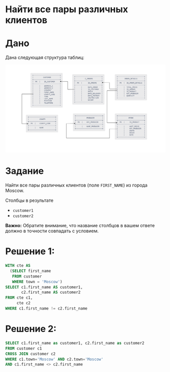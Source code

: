 ﻿# Найти все пары различных клиентов

# **Дано**

Дана следующая структура таблиц:

![структура таблиц](https://github.com/Afonina-Olga/ItResumeSQL/blob/main/img/database5.png)

# **Задание**
Найти все пары различных клиентов (поле ```FIRST_NAME```) из города Moscow.

Столбцы в результате
- ```customer1```
- ```customer2```

**Важно:** Обратите внимание, что название столбцов в вашем ответе должно в точности совпадать с условием.

# **Решение 1:**

``` SQL
WITH cte AS
  (SELECT first_name
   FROM customer
   WHERE town = 'Moscow')
SELECT c1.first_name AS customer1,
       c2.first_name AS customer2
FROM cte c1,
     cte c2
WHERE c1.first_name != c2.first_name
```

# **Решение 2:**

``` SQL
SELECT c1.first_name as customer1, c2.first_name as customer2
FROM customer c1 
CROSS JOIN customer c2 
WHERE c1.town='Moscow' AND c2.town='Moscow'
AND c1.first_name <> c2.first_name
```